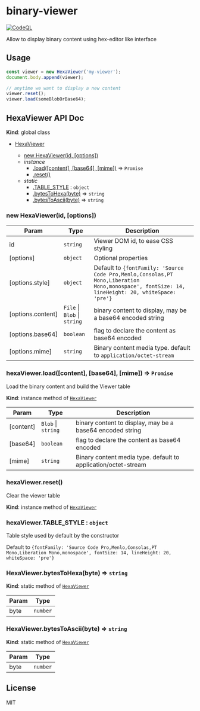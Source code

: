 # binary-viewer
[![CodeQL](https://github.com/AMorgaut/binary-viewer/actions/workflows/codeql-analysis.yml/badge.svg)](https://github.com/AMorgaut/binary-viewer/actions/workflows/codeql-analysis.yml)

Allow to display binary content using hex-editor like interface

## Usage

```javascript
const viewer = new HexaViewer('my-viewer');
document.body.append(viewer);

// anytime we want to display a new content
viewer.reset();
viewer.load(someBlobOrBase64);
```

## HexaViewer API Doc
**Kind**: global class  

* [HexaViewer](#HexaViewer)
        
    * [new HexaViewer(id, [options])](#new_HexaViewer_new)
    * _instance_
        * [.load([content], [base64], [mime])](#HexaViewer+load) ⇒ <code>Promise</code>
        * [.reset()](#HexaViewer+reset)
    * _static_
        * [.TABLE_STYLE](#HexaViewer+TABLE_STYLE) : <code>object</code>
        * [.bytesToHexa(byte)](#HexaViewer.bytesToHexa) ⇒ <code>string</code>
        * [.bytesToAscii(byte)](#HexaViewer.bytesToAscii) ⇒ <code>string</code>

<a name="new_HexaViewer_new"></a>

### new HexaViewer(id, [options])

| Param | Type | Description |
| --- | --- | --- |
| id | <code>string</code> | Viewer DOM id, to ease CSS styling |
| [options] | <code>object</code> | Optional properties |
| [options.style] | <code>object</code> | Default to `{fontFamily: 'Source Code Pro,Menlo,Consolas,PT Mono,Liberation Mono,monospace', fontSize: 14, lineHeight: 20, whiteSpace: 'pre'}` |
| [options.content] | <code>File</code> \| <code>Blob</code> \| <code>string</code> | binary content to display, may be a base64 encoded string |
| [options.base64] | <code>boolean</code> | flag to declare the content as base64 encoded |
| [options.mime] | <code>string</code> | Binary content media type. default to `application/octet-stream` |

<a name="HexaViewer+load"></a>

### hexaViewer.load([content], [base64], [mime]) ⇒ <code>Promise</code>
Load the binary content and build the Viewer table

**Kind**: instance method of [<code>HexaViewer</code>](#HexaViewer)  

| Param | Type | Description |
| --- | --- | --- |
| [content] | <code>Blob</code> \| <code>string</code> | binary content to display, may be a base64 encoded string |
| [base64] | <code>boolean</code> | flag to declare the content as base64 encoded |
| [mime] | <code>string</code> | Binary content media type. default to application/octet-stream |
 
<a name="HexaViewer+reset"></a>

### hexaViewer.reset()
Clear the viewer table

**Kind**: instance method of [<code>HexaViewer</code>](#HexaViewer)  
<a name="HexaViewer+TABLE_STYLE"></a>

### hexaViewer.TABLE\_STYLE : <code>object</code>
Table style used by default by the constructor

Default to `{fontFamily: 'Source Code Pro,Menlo,Consolas,PT Mono,Liberation Mono,monospace', fontSize: 14, lineHeight: 20, whiteSpace: 'pre'}`
<a name="HexaViewer.bytesToHexa"></a>

### HexaViewer.bytesToHexa(byte) ⇒ <code>string</code>
**Kind**: static method of [<code>HexaViewer</code>](#HexaViewer)  

| Param | Type |
| --- | --- |
| byte | <code>number</code> | 

<a name="HexaViewer.bytesToAscii"></a>

### HexaViewer.bytesToAscii(byte) ⇒ <code>string</code>
**Kind**: static method of [<code>HexaViewer</code>](#HexaViewer)  

| Param | Type |
| --- | --- |
| byte | <code>number</code> | 



## License

MIT
